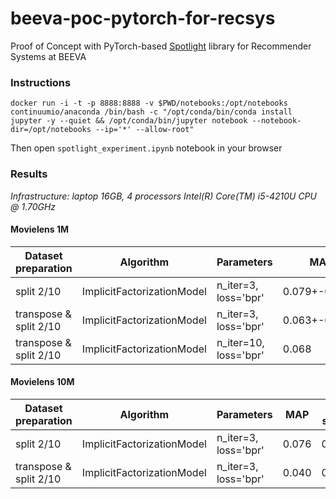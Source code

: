 # beeva-poc-pytorch-for-recsys
Proof of Concept with PyTorch-based [Spotlight](https://github.com/maciejkula/spotlight) library for Recommender Systems at BEEVA

### Instructions

```
docker run -i -t -p 8888:8888 -v $PWD/notebooks:/opt/notebooks continuumio/anaconda /bin/bash -c "/opt/conda/bin/conda install jupyter -y --quiet && /opt/conda/bin/jupyter notebook --notebook-dir=/opt/notebooks --ip='*' --allow-root"
```
Then open `spotlight_experiment.ipynb` notebook in your browser

### Results

*Infrastructure: laptop 16GB, 4 processors Intel(R) Core(TM) i5-4210U CPU @ 1.70GHz*

#### Movielens 1M

| Dataset preparation | Algorithm | Parameters | MAP | F1 score | training time
| --- | --- | -----------| ---- | --- | ---
| split 2/10 | ImplicitFactorizationModel | n_iter=3, loss='bpr'| 0.079+-0.0005 | 0.057+-0.0005 | 60 +-1s
| transpose & split 2/10 | ImplicitFactorizationModel | n_iter=3, loss='bpr'| 0.063+-0.0005 | 0.037+-0.001 | 64.5 +-1.5s
| transpose & split 2/10 | ImplicitFactorizationModel | n_iter=10, loss='bpr'| 0.068 | 0.038 |


#### Movielens 10M

| Dataset preparation | Algorithm | Parameters | MAP | F1 score | training time
| --- | --- | -----------| ---- | --- | ---
| split 2/10 | ImplicitFactorizationModel | n_iter=3, loss='bpr'| 0.076 | 0.059 | 3h33:09
| transpose & split 2/10 | ImplicitFactorizationModel | n_iter=3, loss='bpr'| 0.040 | 0.025 |2h:39:41


